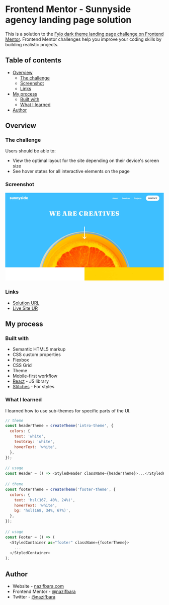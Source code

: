 # Frontend Mentor - Sunnyside agency landing page solution

This is a solution to the [Fylo dark theme landing page challenge on Frontend Mentor](https://www.frontendmentor.io/challenges/sunnyside-agency-landing-page-7yVs3B6ef). Frontend Mentor challenges help you improve your coding skills by building realistic projects.

## Table of contents

- [Overview](#overview)
  - [The challenge](#the-challenge)
  - [Screenshot](#screenshot)
  - [Links](#links)
- [My process](#my-process)
  - [Built with](#built-with)
  - [What I learned](#what-i-learned)
- [Author](#author)

## Overview

### The challenge

Users should be able to:

- View the optimal layout for the site depending on their device's screen size
- See hover states for all interactive elements on the page

### Screenshot

![](./screenshot.jpeg)

### Links

- [Solution URL](https://www.frontendmentor.io/challenges/sunnyside-agency-landing-page-7yVs3B6ef/hub/sunnyside-agency-landing-page-using-reactjs-stitches-and-css-grid-qpcESX8JTT)
- [Live Site UR](https://sunnyside-nazif.netlify.app/)

## My process

### Built with

- Semantic HTML5 markup
- CSS custom properties
- Flexbox
- CSS Grid
- Theme
- Mobile-first workflow
- [React](https://reactjs.org/) - JS library
- [Stitches](https://stitches.dev/) - For styles

### What I learned

I learned how to use sub-themes for specific parts of the UI.

```js
// theme
const headerTheme = createTheme('intro-theme', {
  colors: {
    text: 'white',
    textGray: 'white',
    hoverText: 'white',
  },
});

// usage
const Header = () => <StyledHeader className={headerTheme}>...</StyledHeader>;

// theme
const footerTheme = createTheme('footer-theme', {
  colors: {
    text: 'hsl(167, 40%, 24%)',
    hoverText: 'white',
    bg: 'hsl(168, 34%, 67%)',
  },
});

// usage
const Footer = () => (
  <StyledContainer as="footer" className={footerTheme}>
    ...
  </StyledContainer>
);
```

## Author

- Website - [nazifbara.com](https://www.nazifbara.com)
- Frontend Mentor - [@nazifbara](https://www.frontendmentor.io/profile/nazifbara)
- Twitter - [@nazifbara](https://www.twitter.com/nazifbara)
